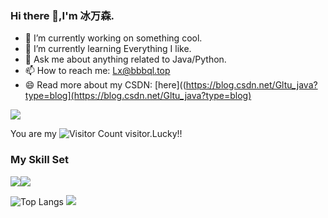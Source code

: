 ### Hi there 👋,I'm 冰万森.

- 🔭 I’m currently working on something cool.
- 🌱 I’m currently learning Everything I like.
- 💬 Ask me about anything related to Java/Python.
- 📫 How to reach me: Lx@bbbql.top
- 😄 Read more about my CSDN: [here]((https://blog.csdn.net/Gltu_java?type=blog](https://blog.csdn.net/Gltu_java?type=blog)

![](https://github-readme-stats.vercel.app/api?username=Xiaoheizi2023&show_icons=true&theme=transparent)

You are my ![Visitor Count](https://profile-counter.glitch.me/Xiaoheizi2023/count.svg) visitor.Lucky!!

### My Skill Set

![](https://img.shields.io/badge/Java-ED8B00?style=for-the-badge&logo=openjdk&logoColor=white)![](https://img.shields.io/badge/Python-3776AB?style=for-the-badge&logo=python&logoColor=white)

![Top Langs](https://github-readme-stats.vercel.app/api/top-langs/?username=Xiaoheizi2023&layout=compact&theme=tokyonight)
![](https://github-readme-activity-graph.cyclic.app/graph?username=Xiaoheizi2023&theme=dracula)

